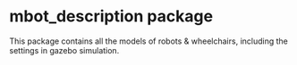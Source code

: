 # mbot_description package

This package contains all the models of robots & wheelchairs, including the settings in gazebo simulation.
